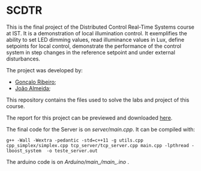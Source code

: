 # SCDTR 
This is the final project of the Distributed Control Real-Time Systems course at IST. It is a demonstration of local illumination control. It exemplifies the ability to set LED dimming values, read illuminance values in Lux, define setpoints for local control, demonstrate the performance of the control system in step changes in the reference setpoint and under external disturbances.

The project was developed by:
- [Gonçalo Ribeiro](https://github.com/goncalor);
- [João Almeida](https://github.com/Joao-M-Almeida/);

This repository contains the files used to solve the labs and project of this course.

The report for this project can be previewed and downloaded [here](report/final/report.pdf).

The final code for the Server is on  *server/main.cpp*. It can be compiled with:

```
g++ -Wall -Wextra -pedantic -std=c++11 -g utils.cpp cpp_simplex/simplex.cpp tcp_server/tcp_server.cpp main.cpp -lpthread -lboost_system  -o teste_server.out
```
The arduino code is on *Arduino/main_/main_.ino* .


